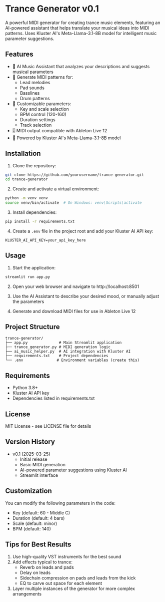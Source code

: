 # Trance Generator v0.1

A powerful MIDI generator for creating trance music elements, featuring an AI-powered assistant that helps translate your musical ideas into MIDI patterns. Uses Kluster AI's Meta-Llama-3.1-8B model for intelligent music parameter suggestions.

## Features

- 🤖 AI Music Assistant that analyzes your descriptions and suggests musical parameters
- 🎵 Generate MIDI patterns for:
  - Lead melodies
  - Pad sounds
  - Basslines
  - Drum patterns
- 🎼 Customizable parameters:
  - Key and scale selection
  - BPM control (120-160)
  - Duration settings
  - Track selection
- 🎚️ MIDI output compatible with Ableton Live 12
- 🧠 Powered by Kluster AI's Meta-Llama-3.1-8B model

## Installation

1. Clone the repository:
```bash
git clone https://github.com/yourusername/trance-generator.git
cd trance-generator
```

2. Create and activate a virtual environment:
```bash
python -m venv venv
source venv/bin/activate  # On Windows: venv\Scripts\activate
```

3. Install dependencies:
```bash
pip install -r requirements.txt
```

4. Create a `.env` file in the project root and add your Kluster AI API key:
```
KLUSTER_AI_API_KEY=your_api_key_here
```

## Usage

1. Start the application:
```bash
streamlit run app.py
```

2. Open your web browser and navigate to http://localhost:8501

3. Use the AI Assistant to describe your desired mood, or manually adjust the parameters

4. Generate and download MIDI files for use in Ableton Live 12

## Project Structure

```
trance-generator/
├── app.py              # Main Streamlit application
├── trance_generator.py # MIDI generation logic
├── ai_music_helper.py  # AI integration with Kluster AI
├── requirements.txt    # Project dependencies
└── .env               # Environment variables (create this)
```

## Requirements

- Python 3.8+
- Kluster AI API key
- Dependencies listed in requirements.txt

## License

MIT License - see LICENSE file for details

## Version History

- v0.1 (2025-03-25)
  - Initial release
  - Basic MIDI generation
  - AI-powered parameter suggestions using Kluster AI
  - Streamlit interface

## Customization

You can modify the following parameters in the code:
- Key (default: 60 - Middle C)
- Duration (default: 4 bars)
- Scale (default: minor)
- BPM (default: 140)

## Tips for Best Results

1. Use high-quality VST instruments for the best sound
2. Add effects typical to trance:
   - Reverb on leads and pads
   - Delay on leads
   - Sidechain compression on pads and leads from the kick
   - EQ to carve out space for each element
3. Layer multiple instances of the generator for more complex arrangements